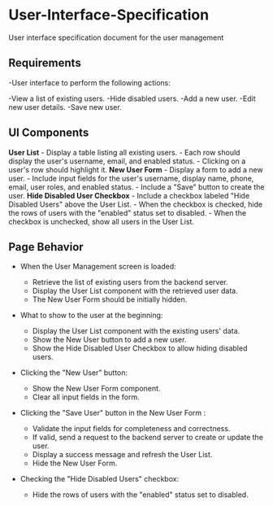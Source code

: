 # User-Interface-Specification
User interface specification document  for the user management

## Requirements

-User interface to perform the following actions:

  -View a list of existing users.
  -Hide disabled users.
  -Add a new user.
  -Edit new user details.
  -Save new user.

## UI Components
  
  **User List**
    - Display a table listing all existing users.
    - Each row should display the user's username, email, and enabled status.
    - Clicking on a user's row should highlight it.
  **New User Form**
     - Display a form to add a new user.
     - Include input fields for the user's username, display name, phone, email, user roles, and enabled status.
     - Include a "Save" button to create the user.
  **Hide Disabled User Checkbox**
     - Include a checkbox labeled "Hide Disabled Users" above the User List.
     - When the checkbox is checked, hide the rows of users with the "enabled" status set to disabled.
     - When the checkbox is unchecked, show all users in the User List.

## Page Behavior

- When the User Management screen is loaded:
  - Retrieve the list of existing users from the backend server.
  - Display the User List component with the retrieved user data.
  - The New User Form should be initially hidden.

- What to show to the user at the beginning:
  - Display the User List component with the existing users' data.
  - Show the New User button to add a new user.
  - Show the Hide Disabled User Checkbox to allow hiding disabled users.

- Clicking the "New User" button:
  - Show the New User Form component.
  - Clear all input fields in the form.

- Clicking the "Save User" button in the New User Form :
  - Validate the input fields for completeness and correctness.
  - If valid, send a request to the backend server to create or update the user.
  - Display a success message and refresh the User List.
  - Hide the New User Form.

- Checking the "Hide Disabled Users" checkbox:
  - Hide the rows of users with the "enabled" status set to disabled.

